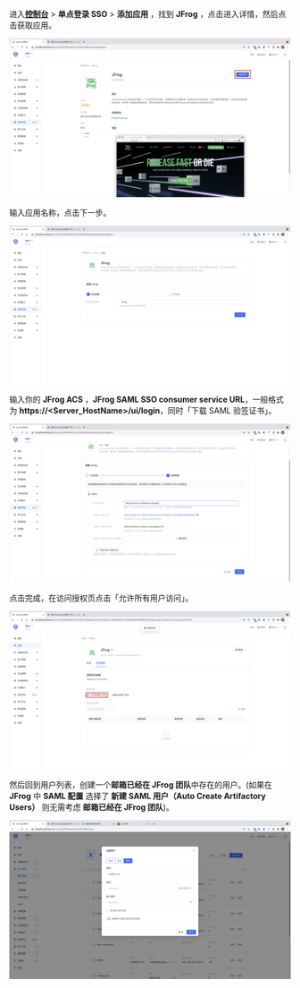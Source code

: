 <IntegrationDetailCard :title="`在 ${$localeConfig.brandName} 中创建应用`">

进入[**控制台**](https://console.genauth.ai) > **单点登录 SSO** > **添加应用** ，找到 **JFrog** ，点击进入详情，然后点击获取应用。

<img src="../../images/integration/jfrog/1-1.png" class="md-img-padding" />

输入应用名称，点击下一步。

<img src="../../images/integration/jfrog/1-2.png" class="md-img-padding" />

输入你的 **JFrog ACS** ，**JFrog SAML SSO consumer service URL**，一般格式为 **https://<Server_HostName>/ui/login**，同时「下载 SAML 验签证书」。

<img src="../../images/integration/jfrog/1-3.png" class="md-img-padding" />

点击完成，在访问授权页点击「允许所有用户访问」。

<img src="../../images/integration/jfrog/1-4.png" class="md-img-padding" />

然后回到用户列表，创建一个**邮箱已经在 JFrog 团队**中存在的用户。(如果在 **JFrog** 中 **SAML 配置** 选择了 **新建 SAML 用户（Auto Create Artifactory Users）** 则无需考虑 **邮箱已经在 JFrog 团队**)。

<img src="../../images/integration/jfrog/1-5.png" class="md-img-padding" />

</IntegrationDetailCard>
